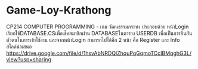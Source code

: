 # Game-Loy-Krathong
CP214 COMPUTER PROGRAMMING - เกม วัฒนธรรมกระทง ประกอบด้วย หน้าLogin เรียกใช้DATABASE.CSเพื่อเช็คสมาชิกผ่าน DATABASEในตาราง USERDB เพื่อเป็นการยืนยันตัวตนในการเข้าใช้งาน และจากหน้าLogin สามารถไปได้อีก 2 หน้า คือ Register และ Info
<br> สไลด์นำเสนอ https://drive.google.com/file/d/1hsvAbNRDQlZhquPqGqmoTCcIBMqghG3L/view?usp=sharing
